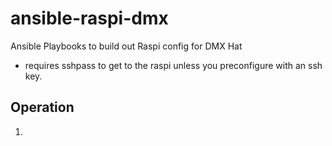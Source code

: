 # ansible-raspi-dmx
Ansible Playbooks to build out Raspi config for DMX Hat

- requires sshpass to get to the raspi unless you preconfigure with an ssh key.

## Operation
1. 